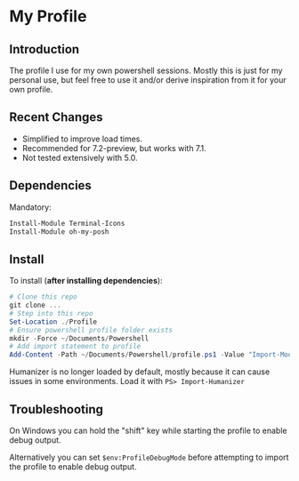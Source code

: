 # My Profile

## Introduction

The profile I use for my own powershell sessions. Mostly this is just for my
personal use, but feel free to use it and/or derive inspiration from it for
your own profile.

## Recent Changes

* Simplified to improve load times.
* Recommended for 7.2-preview, but works with 7.1.
* Not tested extensively with 5.0.

## Dependencies

Mandatory:

```powershell
Install-Module Terminal-Icons
Install-Module oh-my-posh
```

## Install

To install (__after installing dependencies__):

```powershell
# Clone this repo
git clone ...
# Step into this repo
Set-Location ./Profile
# Ensure powershell profile folder exists
mkdir -Force ~/Documents/Powershell
# Add import statement to profile
Add-Content -Path ~/Documents/Powershell/profile.ps1 -Value "Import-Module '$PWD/my.profile.psm1'"
```

Humanizer is no longer loaded by default, mostly because it can cause issues in
some environments. Load it with `PS> Import-Humanizer`

## Troubleshooting

On Windows you can hold the "shift" key while starting the profile to enable
debug output.

Alternatively you can set `$env:ProfileDebugMode` before attempting to import
the profile to enable debug output.
